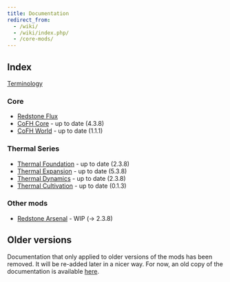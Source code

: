 ```yaml
---
title: Documentation
redirect_from:
  - /wiki/
  - /wiki/index.php/
  - /core-mods/
---
```


Index
-----

[Terminology](/docs/terminology/)

### Core
* [Redstone Flux](/docs/redstone-flux/)
* [CoFH Core](/docs/cofh-core/) - <span class="uk-text-small uk-text-success">up to date (4.3.8)</span>
* [CoFH World](/docs/cofh-world/) - <span class="uk-text-small uk-text-success">up to date (1.1.1)</span>

### Thermal Series
* [Thermal Foundation](/docs/thermal-foundation/) - <span class="uk-text-small uk-text-success">up to date (2.3.8)</span>
* [Thermal Expansion](/docs/thermal-expansion/) - <span class="uk-text-small uk-text-success">up to date (5.3.8)</span>
* [Thermal Dynamics](/docs/thermal-dynamics/) - <span class="uk-text-small uk-text-success">up to date (2.3.8)</span>
* [Thermal Cultivation](/docs/thermal-cultivation/) - <span class="uk-text-small uk-text-success">up to date (0.1.3)</span>

### Other mods
* [Redstone Arsenal](/docs/redstone-arsenal/) - <span class="uk-text-small uk-text-warning">WIP (→ 2.3.8)</span>


Older versions
--------------

Documentation that only applied to older versions of the mods has been removed.
It will be re-added later in a nicer way. For now, an old copy of the
documentation is available [here](https://oldcofh.github.io/docs/).
